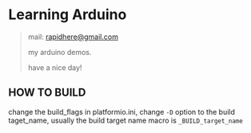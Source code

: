Learning Arduino
===

> mail: rapidhere@gmail.com
>
> my arduino demos.
>
> have a nice day!

HOW TO BUILD
---
change the build_flags in platformio.ini, change `-D` option to the build taget_name, usually the build target name macro is `_BUILD_target_name`

